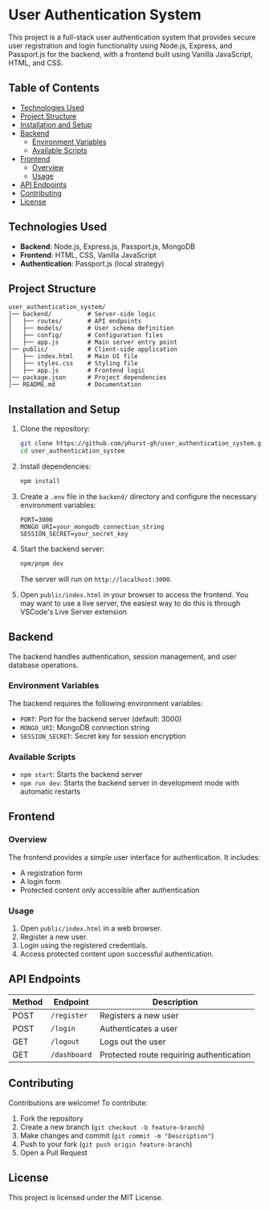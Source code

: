 # User Authentication System

This project is a full-stack user authentication system that provides secure user registration and login functionality using Node.js, Express, and Passport.js for the backend, with a frontend built using Vanilla JavaScript, HTML, and CSS.

## Table of Contents

- [Technologies Used](#technologies-used)
- [Project Structure](#project-structure)
- [Installation and Setup](#installation-and-setup)
- [Backend](#backend)
  - [Environment Variables](#environment-variables)
  - [Available Scripts](#available-scripts)
- [Frontend](#frontend)
  - [Overview](#overview)
  - [Usage](#usage)
- [API Endpoints](#api-endpoints)
- [Contributing](#contributing)
- [License](#license)

## Technologies Used

- **Backend**: Node.js, Express.js, Passport.js, MongoDB
- **Frontend**: HTML, CSS, Vanilla JavaScript
- **Authentication**: Passport.js (local strategy)

## Project Structure

```
user_authentication_system/
│── backend/          # Server-side logic
│   ├── routes/       # API endpoints
│   ├── models/       # User schema definition
│   ├── config/       # Configuration files
│   ├── app.js        # Main server entry point
│── public/           # Client-side application
│   ├── index.html    # Main UI file
│   ├── styles.css    # Styling file
│   ├── app.js        # Frontend logic
│── package.json      # Project dependencies
│── README.md         # Documentation
```

## Installation and Setup

1. Clone the repository:
   ```sh
   git clone https://github.com/phurst-gh/user_authentication_system.git
   cd user_authentication_system
   ```

2. Install dependencies:
   ```sh
   npm install
   ```

3. Create a `.env` file in the `backend/` directory and configure the necessary environment variables:
   ```env
   PORT=3000
   MONGO_URI=your_mongodb_connection_string
   SESSION_SECRET=your_secret_key
   ```

4. Start the backend server:
   ```sh
   npm/pnpm dev
   ```
   The server will run on `http://localhost:3000`.

5. Open `public/index.html` in your browser to access the frontend. You may want to use a live server, the easiest way to do this is through VSCode's Live Server extension

## Backend

The backend handles authentication, session management, and user database operations.

### Environment Variables

The backend requires the following environment variables:

- `PORT`: Port for the backend server (default: 3000)
- `MONGO_URI`: MongoDB connection string
- `SESSION_SECRET`: Secret key for session encryption

### Available Scripts

- `npm start`: Starts the backend server
- `npm run dev`: Starts the backend server in development mode with automatic restarts

## Frontend

### Overview

The frontend provides a simple user interface for authentication. It includes:

- A registration form
- A login form
- Protected content only accessible after authentication

### Usage

1. Open `public/index.html` in a web browser.
2. Register a new user.
3. Login using the registered credentials.
4. Access protected content upon successful authentication.

## API Endpoints

| Method | Endpoint      | Description |
|--------|--------------|-------------|
| POST   | `/register`  | Registers a new user |
| POST   | `/login`     | Authenticates a user |
| GET    | `/logout`    | Logs out the user |
| GET    | `/dashboard` | Protected route requiring authentication |

## Contributing

Contributions are welcome! To contribute:

1. Fork the repository
2. Create a new branch (`git checkout -b feature-branch`)
3. Make changes and commit (`git commit -m "Description"`)
4. Push to your fork (`git push origin feature-branch`)
5. Open a Pull Request

## License

This project is licensed under the MIT License.

